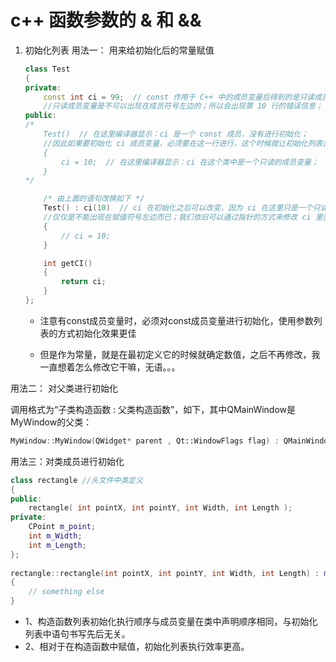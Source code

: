# c++ 函数参数的 & 和 &&
1. 初始化列表
用法一： 用来给初始化后的常量赋值

    ``` C++
    class Test
    {
    private:
        const int ci = 99;  // const 作用于 C++ 中的成员变量后得到的是只读成员变量，
        //只读成员变量是不可以出现在成员符号左边的；所以会出现第 10 行的错误信息；
    public:
    /*
        Test()  // 在这里编译器显示：ci 是一个 const 成员，没有进行初始化；
        //因此如果要初始化 ci 成员变量，必须要在这一行进行，这个时候就让初始化列表出厂了；
        {
            ci = 10;  // 在这里编译器显示：ci 在这个类中是一个只读的成员变量；
        }
    */

        /* 由上面的语句改换如下 */
        Test() : ci(10)  // ci 在初始化之后可以改变，因为 ci 在这里只是一个只读的成员变量，
        //仅仅是不能出现在赋值符号左边而已；我们依旧可以通过指针的方式来修改 ci 里面的值；
        {
            // ci = 10;
        }

        int getCI()
        {
            return ci;
        }
    };
    ```
    * 注意有const成员变量时，必须对const成员变量进行初始化，使用参数列表的方式初始化效果更佳

    * 但是作为常量，就是在最初定义它的时候就确定数值，之后不再修改，我一直想着怎么修改它干嘛，无语。。。

用法二： 对父类进行初始化

调用格式为“子类构造函数 : 父类构造函数”，如下，其中QMainWindow是MyWindow的父类：

``` C++
MyWindow::MyWindow(QWidget* parent , Qt::WindowFlags flag) : QMainWindow(parent,flag)
```

用法三：对类成员进行初始化


``` C++
class rectangle //头文件中类定义
{
public:
    rectangle( int pointX, int pointY, int Width, int Length );
private:
    CPoint m_point;
    int m_Width;
    int m_Length;
};
 
rectangle::rectangle(int pointX, int pointY, int Width, int Length) : m_point(pointX,pointY),m_Width(Width),m_Length(Length)//源文件中构造函数实现
{
    // something else
}
```
* 1、构造函数列表初始化执行顺序与成员变量在类中声明顺序相同，与初始化列表中语句书写先后无关。
* 2、相对于在构造函数中赋值，初始化列表执行效率更高。